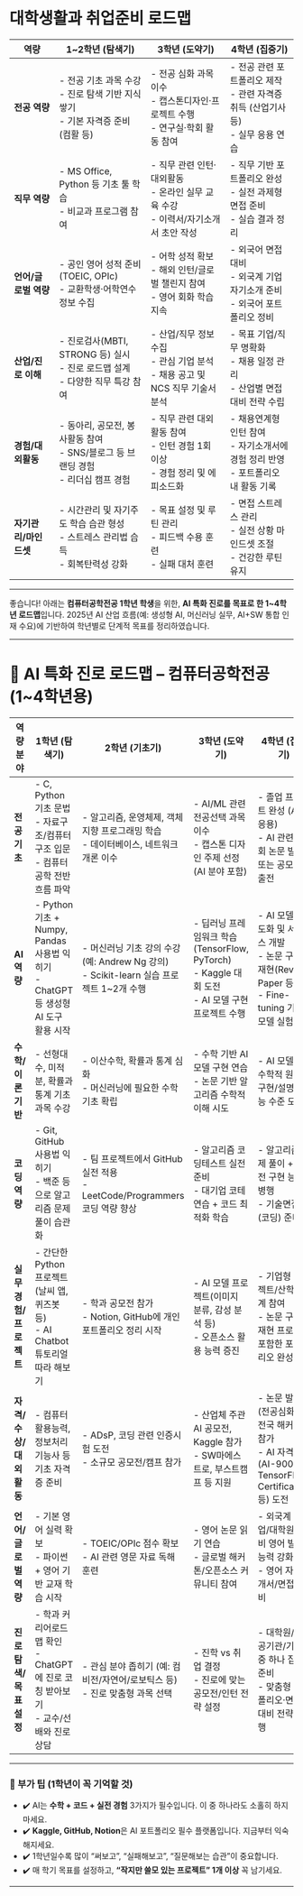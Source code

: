# 대학생활과 취업준비 로드맵

| **역량**        | **1\~2학년** (탐색기)                                           | **3학년** (도약기)                                          | **4학년** (집중기)                                          |
| ------------- | ---------------------------------------------------------- | ------------------------------------------------------ | ------------------------------------------------------ |
| **전공 역량**     | - 전공 기초 과목 수강<br>- 진로 탐색 기반 지식 쌓기<br>- 기본 자격증 준비 (컴활 등)    | - 전공 심화 과목 이수<br>- 캡스톤디자인·프로젝트 수행<br>- 연구실·학회 활동 참여    | - 전공 관련 포트폴리오 제작<br>- 관련 자격증 취득 (산업기사 등)<br>- 실무 응용 연습 |
| **직무 역량**     | - MS Office, Python 등 기초 툴 학습<br>- 비교과 프로그램 참여             | - 직무 관련 인턴·대외활동<br>- 온라인 실무 교육 수강<br>- 이력서/자기소개서 초안 작성 | - 직무 기반 포트폴리오 완성<br>- 실전 과제형 면접 준비<br>- 실습 결과 정리       |
| **언어/글로벌 역량** | - 공인 영어 성적 준비 (TOEIC, OPIc)<br>- 교환학생·어학연수 정보 수집           | - 어학 성적 확보<br>- 해외 인턴/글로벌 챌린지 참여<br>- 영어 회화 학습 지속      | - 외국어 면접 대비<br>- 외국계 기업 자기소개 준비<br>- 외국어 포트폴리오 정비      |
| **산업/진로 이해**  | - 진로검사(MBTI, STRONG 등) 실시<br>- 진로 로드맵 설계<br>- 다양한 직무 특강 참여 | - 산업/직무 정보 수집<br>- 관심 기업 분석<br>- 채용 공고 및 NCS 직무 기술서 분석 | - 목표 기업/직무 명확화<br>- 채용 일정 관리<br>- 산업별 면접 대비 전략 수립      |
| **경험/대외활동**   | - 동아리, 공모전, 봉사활동 참여<br>- SNS/블로그 등 브랜딩 경험<br>- 리더십 캠프 경험   | - 직무 관련 대외활동 참여<br>- 인턴 경험 1회 이상<br>- 경험 정리 및 에피소드화    | - 채용연계형 인턴 참여<br>- 자기소개서에 경험 정리 반영<br>- 포트폴리오 내 활동 기록  |
| **자기관리/마인드셋** | - 시간관리 및 자기주도 학습 습관 형성<br>- 스트레스 관리법 습득<br>- 회복탄력성 강화      | - 목표 설정 및 루틴 관리<br>- 피드백 수용 훈련<br>- 실패 대처 훈련           | - 면접 스트레스 관리<br>- 실전 상황 마인드셋 조절<br>- 건강한 루틴 유지         |

---

좋습니다! 아래는 **컴퓨터공학전공 1학년 학생**을 위한, **AI 특화 진로를 목표로 한 1\~4학년 로드맵**입니다.
2025년 AI 산업 흐름(예: 생성형 AI, 머신러닝 실무, AI+SW 통합 인재 수요)에 기반하여 학년별로 단계적 목표를 정리하였습니다.

---

# 🎯 **AI 특화 진로 로드맵** – 컴퓨터공학전공 (1\~4학년용)

| **역량 분야**       | **1학년** (탐색기)                                                      | **2학년** (기초기)                                                        | **3학년** (도약기)                                                                | **4학년** (집중기)                                                                |
| --------------- | ------------------------------------------------------------------ | -------------------------------------------------------------------- | ---------------------------------------------------------------------------- | ---------------------------------------------------------------------------- |
| **전공 기초**       | - C, Python 기초 문법<br>- 자료구조/컴퓨터구조 입문<br>- 컴퓨터공학 전반 흐름 파악           | - 알고리즘, 운영체제, 객체지향 프로그래밍 학습<br>- 데이터베이스, 네트워크 개론 이수                  | - AI/ML 관련 전공선택 과목 이수<br>- 캡스톤 디자인 주제 선정 (AI 분야 포함)                          | - 졸업 프로젝트 완성 (AI 응용)<br>- AI 관련 학회 논문 발표 또는 공모전 출전                           |
| **AI 역량**       | - Python 기초 + Numpy, Pandas 사용법 익히기<br>- ChatGPT 등 생성형 AI 도구 활용 시작 | - 머신러닝 기초 강의 수강 (예: Andrew Ng 강의)<br>- Scikit-learn 실습 프로젝트 1\~2개 수행 | - 딥러닝 프레임워크 학습 (TensorFlow, PyTorch)<br>- Kaggle 대회 도전<br>- AI 모델 구현 프로젝트 수행 | - AI 모델 고도화 및 서비스 개발<br>- 논문 구현 재현(Review Paper 등)<br>- Fine-tuning 기반 모델 실험 |
| **수학/이론 기반**    | - 선형대수, 미적분, 확률과 통계 기초 과목 수강                                       | - 이산수학, 확률과 통계 심화<br>- 머신러닝에 필요한 수학 기초 확립                            | - 수학 기반 AI 모델 구현 연습<br>- 논문 기반 알고리즘 수학적 이해 시도                                | - AI 모델의 수학적 원리 구현/설명 가능 수준 도달                                               |
| **코딩 역량**       | - Git, GitHub 사용법 익히기<br>- 백준 등으로 알고리즘 문제 풀이 습관화                   | - 팀 프로젝트에서 GitHub 실전 적용<br>- LeetCode/Programmers 코딩 역량 향상           | - 알고리즘 코딩테스트 실전 준비<br>- 대기업 코테 연습 + 코드 최적화 학습                                | - 알고리즘 문제 풀이 + 실전 구현 능력 병행<br>- 기술면접(코딩) 준비                                  |
| **실무 경험/프로젝트**  | - 간단한 Python 프로젝트(날씨 앱, 퀴즈봇 등)<br>- AI Chatbot 튜토리얼 따라 해보기         | - 학과 공모전 참가<br>- Notion, GitHub에 개인 포트폴리오 정리 시작                      | - AI 모델 프로젝트(이미지 분류, 감성 분석 등)<br>- 오픈소스 활용 능력 증진                             | - 기업형 프로젝트/산학연계 참여<br>- 논문 구현 재현 프로젝트 포함한 포트폴리오 완성                           |
| **자격/수상/대외활동**  | - 컴퓨터활용능력, 정보처리기능사 등 기초 자격증 준비                                     | - ADsP, 코딩 관련 인증시험 도전<br>- 소규모 공모전/캠프 참가                             | - 산업체 주관 AI 공모전, Kaggle 참가<br>- SW마에스트로, 부스트캠프 등 지원                          | - 논문 발표(전공심화), 전국 해커톤 참가<br>- AI 자격증(AI-900, TensorFlow Certification 등) 도전  |
| **언어/글로벌 역량**   | - 기본 영어 실력 확보<br>- 파이썬 + 영어 기반 교재 학습 시작                            | - TOEIC/OPIc 점수 확보<br>- AI 관련 영문 자료 독해 훈련                            | - 영어 논문 읽기 연습<br>- 글로벌 해커톤/오픈소스 커뮤니티 참여                                      | - 외국계 기업/대학원 대비 영어 발표 능력 강화<br>- 영어 자기소개서/면접 준비                              |
| **진로 탐색/목표 설정** | - 학과 커리어로드맵 확인<br>- ChatGPT에 진로 코칭 받아보기<br>- 교수/선배와 진로 상담          | - 관심 분야 좁히기 (예: 컴비전/자연어/로보틱스 등)<br>- 진로 맞춤형 과목 선택                    | - 진학 vs 취업 결정<br>- 진로에 맞는 공모전/인턴 전략 설정                                       | - 대학원/공공기관/기업 중 하나 집중 준비<br>- 맞춤형 포트폴리오·면접 대비 전략 실행                          |

---

### 📌 부가 팁 (1학년이 꼭 기억할 것)

* ✔️ AI는 **수학 + 코드 + 실전 경험** 3가지가 필수입니다. 이 중 하나라도 소홀히 하지 마세요.
* ✔️ **Kaggle, GitHub, Notion**은 AI 포트폴리오 필수 플랫폼입니다. 지금부터 익숙해지세요.
* ✔️ 1학년일수록 많이 “써보고”, “실패해보고”, “질문해보는 습관”이 중요합니다.
* ✔️ 매 학기 목표를 설정하고, **“작지만 쓸모 있는 프로젝트” 1개 이상** 꼭 남기세요.

---
